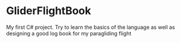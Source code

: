 # GliderFlightBook
My first C# project. Try to learn the basics of the language as well as designing a good log book for my paragliding flight
